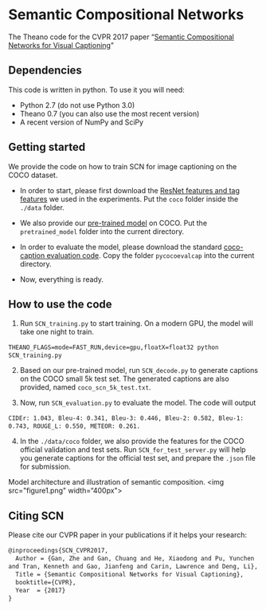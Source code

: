 # Semantic Compositional Networks

The Theano code for the CVPR 2017 paper “[Semantic Compositional Networks for Visual Captioning](https://arxiv.org/pdf/1611.08002.pdf)”

## Dependencies

This code is written in python. To use it you will need:

* Python 2.7 (do not use Python 3.0)
* Theano 0.7 (you can also use the most recent version)
* A recent version of NumPy and SciPy 

## Getting started

We provide the code on how to train SCN for image captioning on the COCO dataset. 

* In order to start, please first download the [ResNet features and tag features](https://drive.google.com/open?id=0B1HR6m3IZSO_QmZVV3hTbmJwRFU) we used in the experiments. Put the  `coco` folder inside the `./data` folder.

* We also provide our [pre-trained model](https://drive.google.com/open?id=0B1HR6m3IZSO_QmZVV3hTbmJwRFU) on COCO. Put the `pretrained_model` folder into the current directory.

* In order to evaluate the model, please download the standard [coco-caption evaluation code](https://github.com/tylin/coco-caption). Copy the folder `pycocoevalcap` into the current directory.

* Now, everything is ready.

## How to use the code

1. Run `SCN_training.py` to start training. On a modern GPU, the model will take one night  to train.

```
THEANO_FLAGS=mode=FAST_RUN,device=gpu,floatX=float32 python SCN_training.py 
```

2. Based on our pre-trained model, run `SCN_decode.py` to generate captions on the COCO small 5k test set. The generated captions are also provided, named `coco_scn_5k_test.txt`.

3. Now, run `SCN_evaluation.py` to evaluate the model. The code will output

```
CIDEr: 1.043, Bleu-4: 0.341, Bleu-3: 0.446, Bleu-2: 0.582, Bleu-1: 0.743, ROUGE_L: 0.550, METEOR: 0.261. 
```

4. In the `./data/coco` folder, we also provide the features for the COCO official validation and test sets. Run `SCN_for_test_server.py` will help you generate captions for the official test set, and prepare the `.json` file for submission. 

Model architecture and illustration of semantic composition.
<img src="figure1.png" width=“400px">

## Citing SCN

Please cite our CVPR paper in your publications if it helps your research:

    @inproceedings{SCN_CVPR2017,
      Author = {Gan, Zhe and Gan, Chuang and He, Xiaodong and Pu, Yunchen and Tran, Kenneth and Gao, Jianfeng and Carin, Lawrence and Deng, Li},
      Title = {Semantic Compositional Networks for Visual Captioning},
      booktitle={CVPR},
      Year  = {2017}
    }

 
